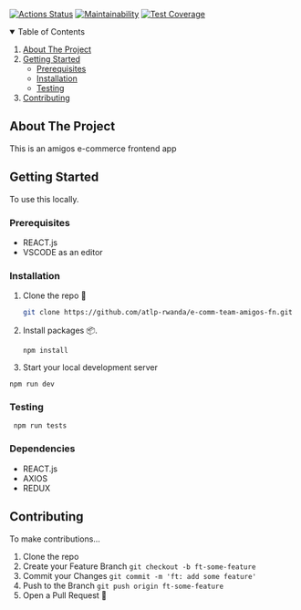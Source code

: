 [![Actions Status](https://github.com/atlp-rwanda/e-comm-team-amigos-fn/workflows/Test/badge.svg)](https://github.com/atlp-rwanda/e-comm-team-amigos-fn/actions)
[![Maintainability](https://api.codeclimate.com/v1/badges/5a5cfc36bf84c2b9780d/maintainability)](https://codeclimate.com/github/atlp-rwanda/e-comm-team-amigos-fn/maintainability)
[![Test Coverage](https://api.codeclimate.com/v1/badges/5a5cfc36bf84c2b9780d/test_coverage)](https://codeclimate.com/github/atlp-rwanda/e-comm-team-amigos-fn/test_coverage)
<details open="open">
  <summary>Table of Contents</summary>
  <ol>
    <li>
      <a href="#about-the-project">About The Project</a>
    </li>
    <li>
      <a href="#getting-started">Getting Started</a>
      <ul>
        <li><a href="#prerequisites">Prerequisites</a></li>
        <li><a href="#installation">Installation</a></li>
        <li><a href="#testing">Testing</a></li>
      </ul>
    </li>
    <li><a href="#contributing">Contributing</a></li>
  </ol>
</details>

## About The Project

This is an amigos e-commerce frontend app

## Getting Started

To use this locally.

### Prerequisites

-   []() REACT.js
-   []() VSCODE as an editor
### Installation

1. Clone the repo 💫
    ```sh
    git clone https://github.com/atlp-rwanda/e-comm-team-amigos-fn.git
    ```
2. Install packages 📦.
    ```
    npm install
    ```

5. Start your local development server

```
npm run dev
```

### Testing
```  npm run tests ```

### Dependencies

-   []() REACT.js
-   []() AXIOS
-   []() REDUX 

## Contributing

To make contributions...

1. Clone the repo
1. Create your Feature Branch `git checkout -b ft-some-feature`
1. Commit your Changes `git commit -m 'ft: add some feature'`
1. Push to the Branch `git push origin ft-some-feature`
1. Open a Pull Request 👊
